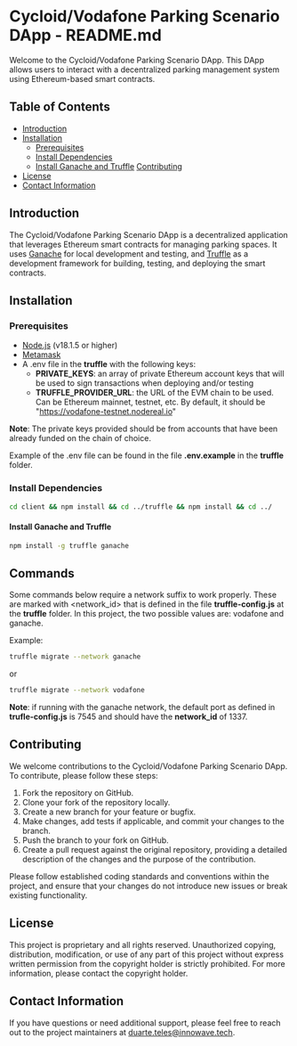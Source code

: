 # Cycloid/Vodafone Parking Scenario DApp - README.md

Welcome to the Cycloid/Vodafone Parking Scenario DApp. This DApp allows users to interact with a decentralized parking
management system using Ethereum-based smart contracts.

## Table of Contents

- [Introduction](#introduction)
- [Installation](#installation)
    - [Prerequisites](#prerequisites)
    - [Install Dependencies](#install-dependencies)
    - [Install Ganache and Truffle](#install-ganache-and-truffle)
      [Contributing](#contributing)
- [License](#license)
- [Contact Information](#contact-information)

## Introduction

The Cycloid/Vodafone Parking Scenario DApp is a decentralized application that leverages Ethereum smart contracts for
managing parking spaces. It uses [Ganache](https://www.trufflesuite.com/ganache) for local development and testing,
and [Truffle](https://www.trufflesuite.com/truffle) as a development framework for building, testing, and deploying the
smart contracts.

## Installation

### Prerequisites

- [Node.js](https://nodejs.org/en/) (v18.1.5 or higher)
- [Metamask](https://metamask.io/)
- A .env file in the **truffle** with the following keys:
    - **PRIVATE_KEYS**: an array of private Ethereum account keys that will be used to sign transactions when deploying
      and/or testing
    - **TRUFFLE_PROVIDER_URL**: the URL of the EVM chain to be used. Can be Ethereum mainnet, testnet, etc. By default,
      it
      should be "https://vodafone-testnet.nodereal.io"

**Note**: The private keys provided should be from accounts that have been already funded on the chain of choice.

Example of the .env file can be found in the file **.env.example** in the **truffle** folder.

### Install Dependencies

```bash
cd client && npm install && cd ../truffle && npm install && cd ../
```

#### Install Ganache and Truffle

```bash
npm install -g truffle ganache
```

## Commands

Some commands below require a network suffix to work properly. These are marked with <network_id> that is defined in the file **truffle-config.js** at the **truffle** folder. In this project, the two possible values are: vodafone and ganache.

Example:

```bash
truffle migrate --network ganache
```

or

```bash 
truffle migrate --network vodafone
```

**Note**: if running with the ganache network, the default port as defined in **trufle-config.js** is 7545 and should have the **network_id** of 1337.

## Contributing

We welcome contributions to the Cycloid/Vodafone Parking Scenario DApp. To contribute, please follow these steps:

1. Fork the repository on GitHub.
2. Clone your fork of the repository locally.
3. Create a new branch for your feature or bugfix.
4. Make changes, add tests if applicable, and commit your changes to the branch.
5. Push the branch to your fork on GitHub.
6. Create a pull request against the original repository, providing a detailed description of the changes and the
   purpose of the contribution.

Please follow established coding standards and conventions within the project, and ensure that your changes do not
introduce new issues or break existing functionality.

## License

This project is proprietary and all rights reserved. Unauthorized copying, distribution, modification, or use of any
part of this project without express written permission from the copyright holder is strictly prohibited. For more
information, please contact the copyright holder.

## Contact Information

If you have questions or need additional support, please feel free to reach out to the project maintainers
at [duarte.teles@innowave.tech](mailto:duarte.teles@innowave.tech).
